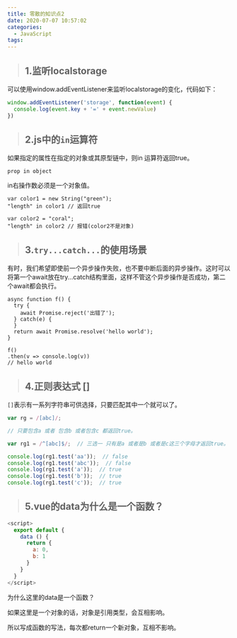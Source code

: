 ```yaml
---
title: 零散的知识点2
date: 2020-07-07 10:57:02
categories:
  - JavaScript
tags: 
---
```


> ## 1.监听localstorage

可以使用window.addEventListener来监听localstorage的变化，代码如下：
```js
window.addEventListener('storage', function(event) {
  console.log(event.key + '=' + event.newValue)
})
```

<!-- more -->

> ## 2.js中的<code>in</code>运算符

如果指定的属性在指定的对象或其原型链中，则in 运算符返回true。
```
prop in object
```
in右操作数必须是一个对象值。
```
var color1 = new String("green");
"length" in color1 // 返回true

var color2 = "coral";
"length" in color2 // 报错(color2不是对象)
```

> ## 3.<code>try...catch...</code>的使用场景

有时，我们希望即使前一个异步操作失败，也不要中断后面的异步操作。这时可以将第一个await放在try...catch结构里面，这样不管这个异步操作是否成功，第二个await都会执行。

```
async function f() {
  try {
    await Promise.reject('出错了');
  } catch(e) {
  }
  return await Promise.resolve('hello world');
}

f()
.then(v => console.log(v))
// hello world
```

> ## 4.正则表达式 []

<code>[]</code>表示有一系列字符串可供选择，只要匹配其中一个就可以了。
```js
var rg = /[abc]/;

// 只要包含a 或者 包含b 或者包含c 都返回true。

var rg1 = /^[abc]$/;  // 三选一 只有是a 或者是b 或者是c这三个字母才返回true。

console.log(rg1.test('aa'));  // false
console.log(rg1.test('abc'));  // false
console.log(rg1.test('a'));  // true
console.log(rg1.test('b'));  // true
console.log(rg1.test('c'));  // true
```

> ## 5.vue的data为什么是一个函数？
```js
<script>
  export default {
    data () {
      return {
        a: 0,
        b: 1
      }
    }
  }
</script>
```
为什么这里的data是一个函数？

如果这里是一个对象的话，对象是引用类型，会互相影响。

所以写成函数的写法，每次都return一个新对象，互相不影响。

